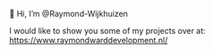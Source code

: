 👋 Hi, I’m @Raymond-Wijkhuizen

I would like to show you some of my projects over at:
https://www.raymondwarddevelopment.nl/

